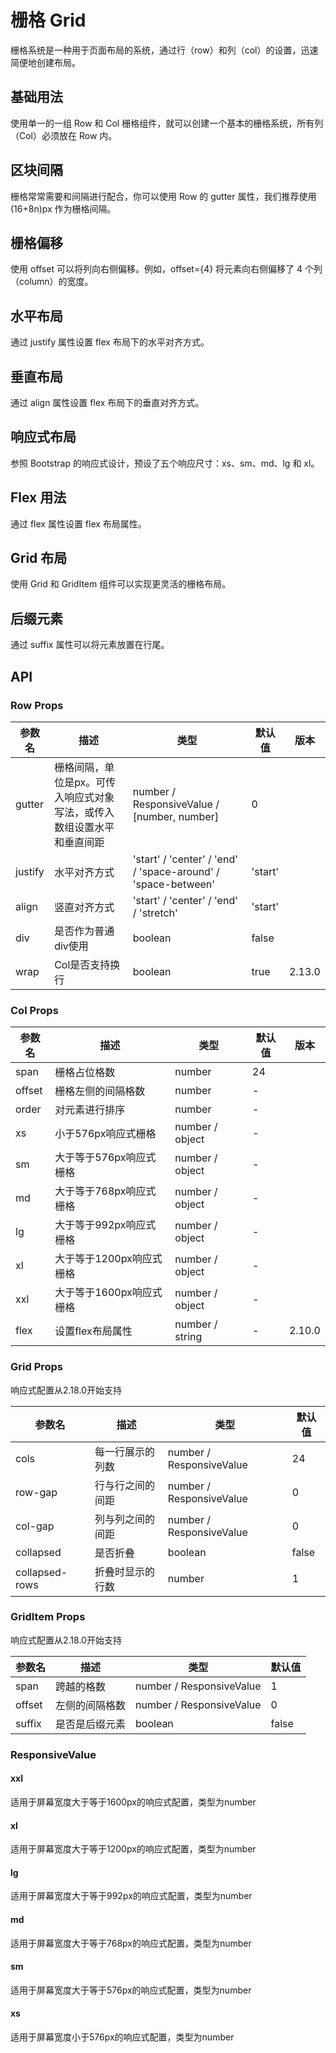 # 栅格 Grid

栅格系统是一种用于页面布局的系统，通过行（row）和列（col）的设置，迅速简便地创建布局。

## 基础用法

使用单一的一组 Row 和 Col 栅格组件，就可以创建一个基本的栅格系统，所有列（Col）必须放在 Row 内。

<demo src="./demo/grid/basic.vue" />

## 区块间隔

栅格常常需要和间隔进行配合，你可以使用 Row 的 gutter 属性，我们推荐使用 (16+8n)px 作为栅格间隔。

<demo src="./demo/grid/gutter.vue" />

## 栅格偏移

使用 offset 可以将列向右侧偏移。例如，offset={4} 将元素向右侧偏移了 4 个列（column）的宽度。

<demo src="./demo/grid/offset.vue" />

## 水平布局

通过 justify 属性设置 flex 布局下的水平对齐方式。

<demo src="./demo/grid/justify.vue" />

## 垂直布局

通过 align 属性设置 flex 布局下的垂直对齐方式。

<demo src="./demo/grid/align.vue" />

## 响应式布局

参照 Bootstrap 的响应式设计，预设了五个响应尺寸：xs、sm、md、lg 和 xl。

<demo src="./demo/grid/responsive.vue" />

## Flex 用法

通过 flex 属性设置 flex 布局属性。

<demo src="./demo/grid/flex.vue" />

## Grid 布局

使用 Grid 和 GridItem 组件可以实现更灵活的栅格布局。

<demo src="./demo/grid/grid.vue" />

## 后缀元素

通过 suffix 属性可以将元素放置在行尾。

<demo src="./demo/grid/suffix.vue" />

## API

### Row Props

| 参数名 | 描述 | 类型 | 默认值 | 版本 |
| --- | --- | --- | --- | --- |
| gutter | 栅格间隔，单位是px。可传入响应式对象写法，或传入数组设置水平和垂直间距 | number / ResponsiveValue / [number, number] | 0 | |
| justify | 水平对齐方式 | 'start' / 'center' / 'end' / 'space-around' / 'space-between' | 'start' | |
| align | 竖直对齐方式 | 'start' / 'center' / 'end' / 'stretch' | 'start' | |
| div | 是否作为普通div使用 | boolean | false | |
| wrap | Col是否支持换行 | boolean | true | 2.13.0 |

### Col Props

| 参数名 | 描述 | 类型 | 默认值 | 版本 |
| --- | --- | --- | --- | --- |
| span | 栅格占位格数 | number | 24 | |
| offset | 栅格左侧的间隔格数 | number | - | |
| order | 对元素进行排序 | number | - | |
| xs | 小于576px响应式栅格 | number / object | - | |
| sm | 大于等于576px响应式栅格 | number / object | - | |
| md | 大于等于768px响应式栅格 | number / object | - | |
| lg | 大于等于992px响应式栅格 | number / object | - | |
| xl | 大于等于1200px响应式栅格 | number / object | - | |
| xxl | 大于等于1600px响应式栅格 | number / object | - | |
| flex | 设置flex布局属性 | number / string | - | 2.10.0 |

### Grid Props

响应式配置从2.18.0开始支持

| 参数名 | 描述 | 类型 | 默认值 |
| --- | --- | --- | --- |
| cols | 每一行展示的列数 | number / ResponsiveValue | 24 |
| row-gap | 行与行之间的间距 | number / ResponsiveValue | 0 |
| col-gap | 列与列之间的间距 | number / ResponsiveValue | 0 |
| collapsed | 是否折叠 | boolean | false |
| collapsed-rows | 折叠时显示的行数 | number | 1 |

### GridItem Props

响应式配置从2.18.0开始支持

| 参数名 | 描述 | 类型 | 默认值 |
| --- | --- | --- | --- |
| span | 跨越的格数 | number / ResponsiveValue | 1 |
| offset | 左侧的间隔格数 | number / ResponsiveValue | 0 |
| suffix | 是否是后缀元素 | boolean | false |

### ResponsiveValue

#### xxl
适用于屏幕宽度大于等于1600px的响应式配置，类型为number

#### xl
适用于屏幕宽度大于等于1200px的响应式配置，类型为number

#### lg
适用于屏幕宽度大于等于992px的响应式配置，类型为number

#### md
适用于屏幕宽度大于等于768px的响应式配置，类型为number

#### sm
适用于屏幕宽度大于等于576px的响应式配置，类型为number

#### xs
适用于屏幕宽度小于576px的响应式配置，类型为number 